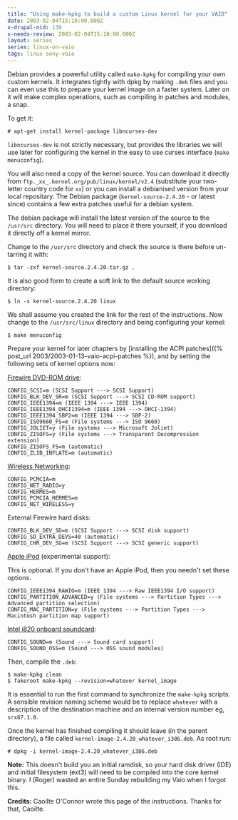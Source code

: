 ```yaml
---
title: "Using make-kpkg to build a custom Linux kernel for your VAIO"
date: 2003-02-04T15:10:00.000Z
x-drupal-nid: 139
x-needs-review: 2003-02-04T15:10:00.000Z
layout: series
series: linux-on-vaio
tags: linux sony-vaio
---
```


Debian provides a powerful utility called `make-kpkg` for compiling your own custom kernels. It integrates tightly with
dpkg by making `.deb` files and you can even use this to prepare your kernel image on a faster system. Later on it will
make complex operations, such as compiling in patches and modules, a snap.

To get it:

```
# apt-get install kernel-package libncurses-dev
```

`libncurses-dev` is not strictly necessary, but provides the libraries we will use later for configuring the kernel in
the easy to use curses interface (`make menuconfig`).

You will also need a copy of the kernel source. You can download it directly from
`ftp._xx_.kernel.org/pub/linux/kernel/v2.4` (substitute your two-letter country code for `xx`) or you can install a
debianised version from your local repositary. The Debian package (`kernel-source-2.4.20` - or latest since) contains a
few extra patches useful for a debian system.

The debian package will install the latest version of the source to the `/usr/src` directory. You will need to place it
there yourself, if you download it directly off a kernel mirror.

Change to the `/usr/src` directory and check the source is there before un-tarring it with:

```
$ tar -zxf kernel-source.2.4.20.tar.gz .
```

It is also good form to create a soft link to the default source working directory:

```
$ ln -s kernel-source.2.4.20 linux
```

We shall assume you created the link for the rest of the instructions. Now change to the `/usr/src/linux` directory and
being configuring your kernel:

```
$ make menuconfig
```

Prepare your kernel for later chapters by [installing the ACPI patches]({% post_url 2003/2003-01-13-vaio-acpi-patches %}),
and by setting the following sets of kernel options now:

[Firewire DVD-ROM drive](/node/view/150):

```
CONFIG_SCSI=m (SCSI Support ---> SCSI Support)
CONFIG_BLK_DEV_SR=m (SCSI Support ---> SCSI CD-ROM support)
CONFIG_IEEE1394=m (IEEE 1394 ---> IEEE 1394)
CONFIG_IEEE1394_OHCI1394=m (IEEE 1394 ---> OHCI-1394)
CONFIG_IEEE1394_SBP2=m (IEEE 1394 ---> SBP-2)
CONFIG_ISO9660_FS=m (File systems ---> ISO 9660)
CONFIG_JOLIET=y (File systems ---> Microsoft Joliet)
CONFIG_ZISOFS=y (File systems ---> Transparent Decompression extension)
CONFIG_ZISOFS_FS=m (automatic)
CONFIG_ZLIB_INFLATE=m (automatic)
```

[Wireless Networking](/node/view/157):

```
CONFIG_PCMCIA=m
CONFIG_NET_RADIO=y
CONFIG_HERMES=m
CONFIG_PCMCIA_HERMES=m
CONFIG_NET_WIRELESS=y
```

External Firewire hard disks:

```
CONFIG_BLK_DEV_SD=m (SCSI Support ---> SCSI disk support)
CONFIG_SD_EXTRA_DEVS=40 (automatic)
CONFIG_CHR_DEV_SG=m (SCSI Support ---> SCSI generic support)
```

[Apple iPod](/node/view/151) (experimental support):

This is optional. If you don't have an Apple iPod, then you needn't set these options.

```
CONFIG_IEEE1394_RAWIO=m (IEEE 1394 ---> Raw IEEE1394 I/O support)
CONFIG_PARTITION_ADVANCED=y (File systems ---> Partition Types ---> Advanced partition selection)
CONFIG_MAC_PARTITION=y (File systems ---> Partition Types ---> Macintosh partition map support)
```

[Intel i820 onboard soundcard](/node/view/156):

```
CONFIG_SOUND=m (Sound ---> Sound card support)
CONFIG_SOUND_OSS=m (Sound ---> OSS sound modules)
```

Then, compile the `.deb`:

```
$ make-kpkg clean
$ fakeroot make-kpkg --revision=whatever kernel_image
```

It is essential to run the first command to synchronize the `make-kpkg` scripts. A sensible revision naming scheme would
be to replace `whatever` with a description of the destination machine and an internal version number eg, `srx87.1.0`.

Once the kernel has finished compiling it should leave (in the parent directory), a file called
`kernel-image-2.4.20_whatever_i386.deb`. As root run:

```
# dpkg -i kernel-image-2.4.20_whatever_i386.deb
```

**Note:** This doesn't build you an initial ramdisk, so your hard disk driver (IDE) and initial filesystem (ext3) will
need to be compiled into the core kernel binary. I (Roger) wasted an entire Sunday rebuilding my Vaio when I forgot
this.

**Credits:** Caoilte O'Connor wrote this page of the instructions. Thanks for that, Caoilte.
